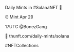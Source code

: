 Daily Mints in #SolanaNFT 🚀

⏰ Mint Apr 29

17UTC @BonezGang

🔗 thunft.com/daily-mints/solana

#NFTCollections